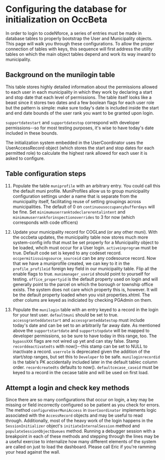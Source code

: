 # Configuring the database for initialization on OccBeta

In order to login to codeNforce, a series of entries must be made in database tables to properly bootstrap the User and Municipality objects. This page will walk you through these configurations. To allow the proper connection of tables with keys, this sequence will first address the utility tables on which the main object tables depend and work its way inward to municipality.

## Background on the munilogin table
This table stores highly detailed information about the permissions allowed to each user in each municipality in which they work by declaring a start and stop date that each level of permissions. The table itself looks like a beast since it stores two dates and a few boolean flags for each user role but the pattern is simple: make sure today's date is included inside the start and end date bounds of the user rank you want to be granted upon login. 

`supportdatestart` and `supportdatestop` correspond with developer permissions--so for most testing purposes, it's wise to have today's date included in these bounds.

The initialization system embedded in the UserCoordinator uses the UserAccessRecord object (which stores the start and stop dates for each permitted role) to calculate the highest rank allowed for each user it is asked to configure. 

## Table configuration steps 

11. Populate the table `muniprofile` with an arbitrary entry. You could call this the default muni profile. MuniProfiles allow us to group municipality configuration settings under a name that is separate from the municipality itself, facilitating reuse of setting groupings across municipalities. The default of 0 on `continuousoccupancybufferdays` will be fine. Set `minimumuserranktodeclarerentalintent` and `minimumuserrankforinspectionoverrides` to 3 for now (which corresponds with code officers)

11. Update your municipality record for COGLand (or any other muni). With the occbeta updates, the municipality table now stores much more system-config info that must be set properly for a Municipality object to be loaded, whcih must occur for a User login. `activeinprogram` must be true. Default code set is keyed to any codeset record. `occpermitissuingsource_sourceid` can be any codesource record. Now that we have a muniprofile created, we can key to it in the `profile_profileid` foreign key field in our municipality table. Flip all the enable flags to true. `munimanager_userid` should point to yourself for testing. `office_propertyid` is the default property used on login and will generally point to the parcel on which the borough or township office exists. The system does not care which property this is, however. It will be the default property loaded when you visit properties.xhtml. The other colums are keyed as indiciated by checking PGAdmin on them.

11. Populate the `munilogin` table with an entry keyed to a record in the login for your test user. `defaultmuni` should be set to true. `accessgranteddatestart` and `accessgranteddatestop` must include today's date  and can be set to an arbitrarily far away date. As mentioned above the `supportstartdate` and `supportstopdate` will be mapped to developer permissions, so be sure to have today in this range, too. The `bypassXXX` flags are not wired up yet and can stay false. Stamp `recorddeactivatedts` with now()--this stamp can be set to NULL to inactivate a record. `userrole` is deprecated given the addition of the start/stop ranges, but set this to `Developer` to be safe. `muniloginrecordid` is the table's PK accidentally included later in the default tablec column order. `recordcreatedts` defaults to now(). `defaultcecase_caseid` must be keyed to a record in the cecase table and will be used on first load.

## Attempt a login and check key methods
Since there are so many configurations that occur on login, a key may be missing or field incorrectly configured so be patient as you check for errors. The method `configureUserMuniAccess` in `UserCoordinator` implements logic associated with the `AccessRecord` objects and may be useful to read through. Additionally, most of the heavy work of the login happens in the `SessionInitializer` object's `initiateInternalSession` method and `populateSessionObjectQueues` method. Running a debugger session with a breakpoint in each of these methods and stepping through the lines may be a useful exercise to internalize how many different elements of the system are called on just to load the dashboard. Please call Eric if you're ramming your head against the wall. 


